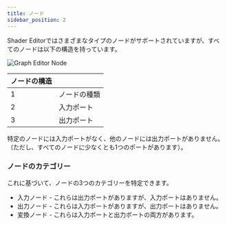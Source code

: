 ```yaml
---
title: ノード
sidebar_position: 2
---
```


Shader Editorではさまざまなタイプのノードがサポートされていますが、すべてのノードは以下の構造を持っています。

![Graph Editor Node](/images/shader-editor/graph-editor-node.png)

| ノードの構造 | |
|---|---|
| 1 | ノードの種類 |
| 2 | 入力ポート |
| 3 | 出力ポート |

特定のノードには入力ポートがなく、他のノードには出力ポートがありません。（ただし、すべてのノードに少なくとも1つのポートがあります）。

### ノードのカテゴリー

これに基づいて、ノードの3つのカテゴリーを特定できます。

- 入力ノード - これらは出力ポートがありますが、入力ポートはありません。
- 出力ノード - これらは入力ポートがありますが、出力ポートはありません。
- 変換ノード - これらは入力ポートと出力ポートの両方があります。
